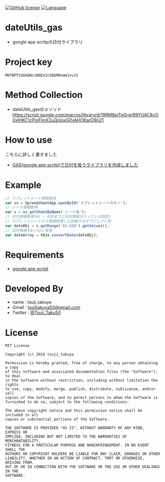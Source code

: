 [![GitHub license](https://img.shields.io/badge/license-MIT-brightgreen.svg)](https://github.com/konifar/fab-transformation/blob/master/LICENSE)
[![Language](http://img.shields.io/badge/language-javascript-brightgreen.svg?style=flat
)](https://developers.google.com/apps-script/)

# dateUtils_gas
- google app scritpの日付ライブラリ

# Project key

```
M07BPTtQGkQNczN0EX3cSD6M0nmmJvv15
```

# Method Collection
- dateUtils_gasのメソッド
   https://script.google.com/macros/library/d/19RM8pjTqGrprR9YUAC8cO0xIHKC1cPoiFlmX2uQnIoxG0vAHOKarD9jU/1

# How to use
こちらに詳しく書きました
- [GAS(google app scritp)で日付を扱うライブラリを作成しました](http://qiita.com/Tsuji_Taku50/items/aa9753be09a09659a67e#%E5%AE%9F%E7%94%A8%E4%BE%8BÂ)

# Example
``` javascript
// スプレットシート情報取得
var ss = SpreadsheetApp.openById('スプレットシートのキー');
// シート情報取得
var s = ss.getSheetByName('シート名');
// 日付情報取得(A1 ~ A10までに日付情報が入っている想定)
// スプレットシートから情報取得した段階ではオブジェクト型
var dateObj = s.getRange('A1:A10').getValues();
// 日付情報をArrayに変換
var dateArray = this.convertDate(dateObj);
```

# Requirements
- [google app script](https://developers.google.com/apps-script/)

# Developed By
- name : tsuji_takuya
- Gmail : tsujitakuya50@gmail.com
- Twitter : [@Tsuji_Taku50](https://twitter.com/Tsuji_Taku50)

# License
```
MIT License

Copyright (c) 2016 tsuji_takuya

Permission is hereby granted, free of charge, to any person obtaining a copy
of this software and associated documentation files (the "Software"), to deal
in the Software without restriction, including without limitation the rights
to use, copy, modify, merge, publish, distribute, sublicense, and/or sell
copies of the Software, and to permit persons to whom the Software is
furnished to do so, subject to the following conditions:

The above copyright notice and this permission notice shall be included in all
copies or substantial portions of the Software.

THE SOFTWARE IS PROVIDED "AS IS", WITHOUT WARRANTY OF ANY KIND, EXPRESS OR
IMPLIED, INCLUDING BUT NOT LIMITED TO THE WARRANTIES OF MERCHANTABILITY,
FITNESS FOR A PARTICULAR PURPOSE AND NONINFRINGEMENT. IN NO EVENT SHALL THE
AUTHORS OR COPYRIGHT HOLDERS BE LIABLE FOR ANY CLAIM, DAMAGES OR OTHER
LIABILITY, WHETHER IN AN ACTION OF CONTRACT, TORT OR OTHERWISE, ARISING FROM,
OUT OF OR IN CONNECTION WITH THE SOFTWARE OR THE USE OR OTHER DEALINGS IN THE
SOFTWARE.

```

